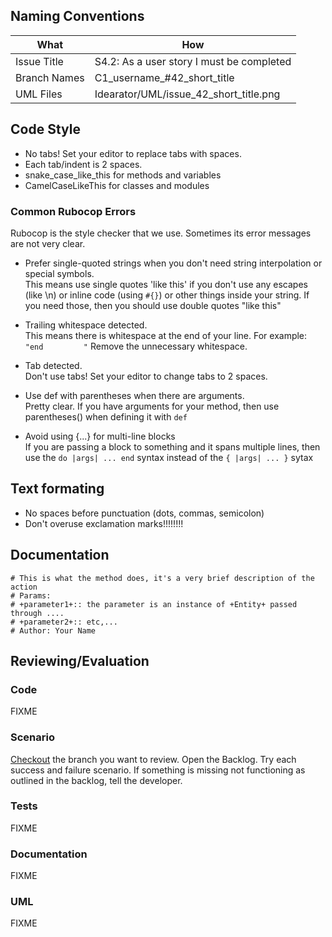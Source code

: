 ## Naming Conventions

<table>
<thead>
<tr><th>What</th><th>How</th></tr>
</thead>
<tbody>
<tr><td>Issue Title</td><td>S4.2: As a user story I must be completed</td></tr>
<tr><td>Branch Names</td><td>C1_username_#42_short_title</td>
<tr><td>UML Files</td><td>Idearator/UML/issue_42_short_title.png</td></tr>
</tbody>
</table>

## Code Style
* No tabs! Set your editor to replace tabs with spaces.
* Each tab/indent is 2 spaces.
* snake_case_like_this for methods and variables
* CamelCaseLikeThis for classes and modules

### Common Rubocop Errors
Rubocop is the style checker that we use. Sometimes its error messages are not very clear.

* Prefer single-quoted strings when you don't need string interpolation or special symbols.  
  This means use single quotes 'like this' if you don't use any escapes (like \n) or inline code (using `#{}`) or other things inside your string. If you need those, then you should use double quotes "like this"

* Trailing whitespace detected.  
  This means there is whitespace at the end of your line. For example: `"end         "`
  Remove the unnecessary whitespace.

* Tab detected.  
  Don't use tabs! Set your editor to change tabs to 2 spaces.

* Use def with parentheses when there are arguments.  
  Pretty clear. If you have arguments for your method, then use parentheses() when defining it with `def`

* Avoid using {...} for multi-line blocks  
  If you are passing a block to something and it spans multiple lines, then use the `do |args| ... end` syntax instead of the `{ |args| ... }` sytax

## Text formating
* No spaces before punctuation (dots, commas, semicolon)
* Don't overuse exclamation marks!!!!!!!!

## Documentation
```
# This is what the method does, it's a very brief description of the action
# Params:
# +parameter1+:: the parameter is an instance of +Entity+ passed through ....
# +parameter2+:: etc,...
# Author: Your Name
```

## Reviewing/Evaluation
### Code
FIXME
### Scenario
[Checkout](Git-CheatSheet#pull-other-branches) the branch you want to review. Open the Backlog. Try each success and failure scenario. If something is missing not functioning as outlined in the backlog, tell the developer.
### Tests
FIXME
### Documentation
FIXME
### UML
FIXME